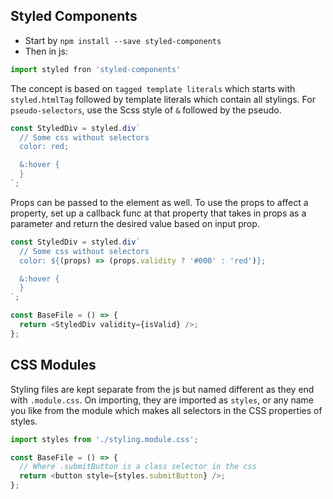 ## Styled Components

- Start by `npm install --save styled-components`
- Then in js:

```js
import styled fron 'styled-components'
```

The concept is based on `tagged template literals` which starts with `styled.htmlTag` followed by template literals which contain all stylings. For `pseudo-selectors`, use the Scss style of `&` followed by the pseudo.

```js
const StyledDiv = styled.div`
  // Some css without selectors
  color: red;

  &:hover {
  }
`;
```

Props can be passed to the element as well. To use the props to affect a property, set up a callback func at that property that takes in props as a parameter and return the desired value based on input prop.

```js
const StyledDiv = styled.div`
  // Some css without selectors
  color: ${(props) => (props.validity ? '#000' : 'red')};

  &:hover {
  }
`;

const BaseFile = () => {
  return <StyledDiv validity={isValid} />;
};
```

## CSS Modules

Styling files are kept separate from the js but named different as they end with `.module.css`. On importing, they are imported as `styles`, or any name you like from the module which makes all selectors in the CSS properties of styles.

```js
import styles from './styling.module.css';

const BaseFile = () => {
  // Where .submitButton is a class selector in the css
  return <button style={styles.submitButton} />;
};
```
